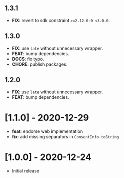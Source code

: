 ## 1.3.1

 - **FIX**: revert to sdk constraint `>=2.12.0-0 <3.0.0`.

## 1.3.0

 - **FIX**: use `late` without unnecessary wrapper.
 - **FEAT**: bump dependencies.
 - **DOCS**: fix typo.
 - **CHORE**: publish packages.

## 1.2.0

 - **FIX**: use `late` without unnecessary wrapper.
 - **FEAT**: bump dependencies.

# [1.1.0] - 2020-12-29

- **feat**: endorse web implementation
- **fix**: add missing separators in `ConsentInfo.toString`

# [1.0.0] - 2020-12-24

- Initial release
